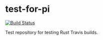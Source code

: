 # test-for-pi

[![Build Status](https://travis-ci.org/navalanche/test-for-pi.svg?branch=master)](https://travis-ci.org/navalanche/test-for-pi)

Test repository for testing Rust Travis builds.
